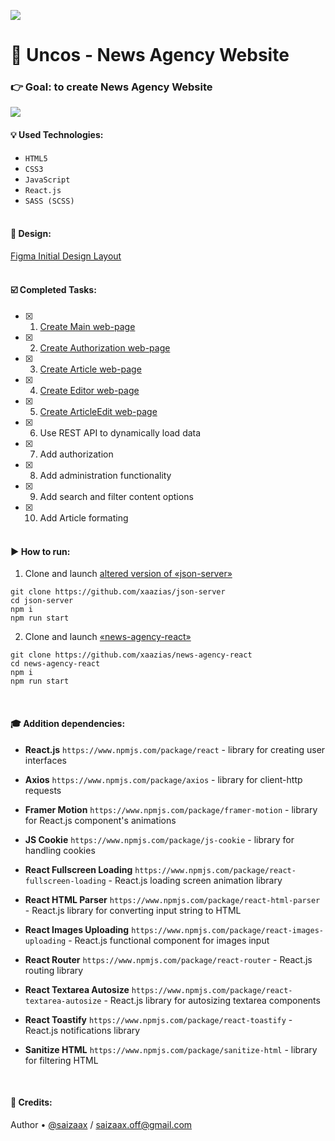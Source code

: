 ![](https://i.imgur.com/2nIsY0n.png)
# 📰 Uncos - News Agency Website
### 👉 Goal: to create News Agency Website

![](https://i.imgur.com/itfivSs.png)

#### 💡 Used Technologies:
- `HTML5`
- `CSS3`
- `JavaScript`
- `React.js`
- `SASS (SCSS)`
<br><br>

#### 🎨 Design:
[Figma Initial Design Layout](https://www.figma.com/file/qcBJqCH7LcIDNSA4ZaxRBz/react-news-agency)
<br><br>

#### ☑️ Completed Tasks:
- [x] 1. [Create Main web-page](https://github.com/xaazias/news-agency-layout/commit/5739f5bb611c31af104f21dc6f3a8a8dc928a848)
- [x] 2. [Create Authorization web-page](https://github.com/xaazias/news-agency-layout/commit/c78cc7799d5687e713d6925bd8ce3fd531b7bef3)
- [x] 3. [Create Article web-page](https://github.com/xaazias/news-agency-layout/commit/0e26fdd89af8bbb7dba80e16fd48801cead6404b)
- [x] 4. [Create Editor web-page](https://github.com/xaazias/news-agency-layout/commit/eb6ada44b2a31e6ecc4656467c024f74ea629608)
- [x] 5. [Create ArticleEdit web-page](https://github.com/xaazias/news-agency-layout/commit/2f73a60360718876bbbeb622ab06f42e491ad760)
- [x] 6. Use REST API to dynamically load data
- [x] 7. Add authorization
- [x] 8. Add administration functionality
- [x] 9. Add search and filter content options
- [x] 10. Add Article formating
<br><br>

#### ▶️ How to run:
1. Clone and launch [altered version of «json-server»](https://github.com/xaazias/json-server)
```
git clone https://github.com/xaazias/json-server
cd json-server
npm i
npm run start
```
2. Clone and launch [«news-agency-react»](https://github.com/xaazias/news-agency-react)
```
git clone https://github.com/xaazias/news-agency-react
cd news-agency-react
npm i
npm run start
```
<br>

#### 🎓 Addition dependencies:
- **React.js** `https://www.npmjs.com/package/react` - library for creating user interfaces

- **Axios** `https://www.npmjs.com/package/axios` - library for client-http requests

- **Framer Motion** `https://www.npmjs.com/package/framer-motion` - library for React.js component's animations

- **JS Cookie** `https://www.npmjs.com/package/js-cookie` - library for handling cookies

- **React Fullscreen Loading** `https://www.npmjs.com/package/react-fullscreen-loading` - React.js loading screen animation library

- **React HTML Parser** `https://www.npmjs.com/package/react-html-parser` - React.js library for converting input string to HTML

- **React Images Uploading** `https://www.npmjs.com/package/react-images-uploading` - React.js functional component for images input

- **React Router** `https://www.npmjs.com/package/react-router` - React.js routing library

- **React Textarea Autosize** `https://www.npmjs.com/package/react-textarea-autosize` - React.js library for autosizing textarea components

- **React Toastify** `https://www.npmjs.com/package/react-toastify` - React.js notifications library

- **Sanitize HTML** `https://www.npmjs.com/package/sanitize-html` - library for filtering HTML
<br>

#### 🚩 Credits:
Author • [@saizaax](https://vk.com/saizaax/) / saizaax.off@gmail.com